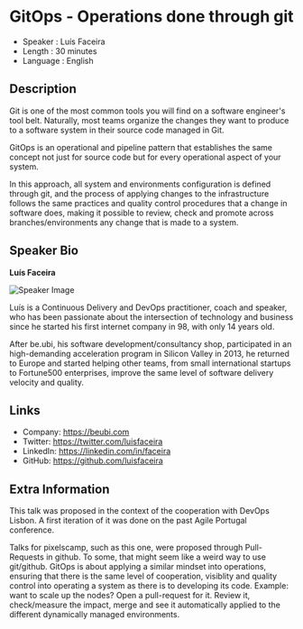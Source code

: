 GitOps - Operations done through git
=========================

* Speaker   : Luís Faceira
* Length    : 30 minutes
* Language  : English

Description
-----------

Git is one of the most common tools you will find on a software engineer's tool belt.
Naturally, most teams organize the changes they want to produce to a software system in their source code managed in Git. 

GitOps is an operational and pipeline pattern that establishes the same concept not just for source code but for every operational
aspect of your system. 

In this approach, all system and environments configuration is defined through git, and the process of applying changes to the
infrastructure follows the same practices and quality control procedures that a change in software does, making it possible to
review, check and promote across branches/environments any change that is made to a system. 

Speaker Bio
-----------
**Luís Faceira**

![Speaker Image](https://avatars2.githubusercontent.com/u/362512)

Luís is a Continuous Delivery and DevOps practitioner, coach and speaker, who has been passionate about the intersection of
technology and business since he started his first internet company in 98, with only 14 years old. 

After be.ubi, his software development/consultancy shop, participated in an high-demanding acceleration program in
Silicon Valley in 2013, he returned to Europe and started helping other teams, from small international startups to Fortune500
enterprises, improve the same level of software delivery velocity and quality.

Links
-----

* Company: https://beubi.com
* Twitter: https://twitter.com/luisfaceira
* LinkedIn: https://linkedin.com/in/faceira
* GitHub: https://github.com/luisfaceira

Extra Information
-----------------

This talk was proposed in the context of the cooperation with DevOps Lisbon.
A first iteration of it was done on the past Agile Portugal conference.

Talks for pixelscamp, such as this one, were proposed through Pull-Requests in github. To some, that might seem like a weird way to
use git/github. GitOps is about applying a similar mindset into operations, ensuring that there is the same level of cooperation,
visiblity and quality control into operating a system as there is to developing its code.
Example: want to scale up the nodes? Open a pull-request for it. Review it, check/measure the impact, merge and see it automatically
applied to the different dynamically managed environments.
